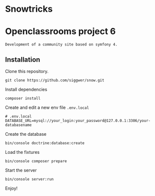 # Snowtricks

# Openclassrooms project 6
```
Development of a community site based on symfony 4.
```
## Installation

Clone this repository.
```
git clone https://github.com/siggwer/snow.git
```

Install dependencies
```
composer install
```

Create and edit a new env file `.env.local`
```
# .env.local
DATABASE_URL=mysql://your_login:your_password@127.0.0.1:3306/your-databasename
```

Create the database 
```
bin/console doctrine:database:create
```

Load the fixtures
```
bin/console composer prepare
```

Start the server
```
bin/console server:run
```

Enjoy!
